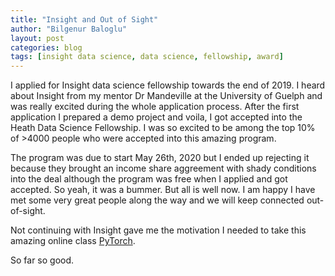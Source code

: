 ```yaml
---
title: "Insight and Out of Sight"
author: "Bilgenur Baloglu"
layout: post
categories: blog
tags: [insight data science, data science, fellowship, award]
---
```


I applied for Insight data science fellowship towards the end of 2019. I heard about Insight from my mentor Dr Mandeville 
at the University of Guelph and was really excited during the whole application process. After the first application I prepared a demo project 
and voila, I got accepted into the Heath Data Science Fellowship. I was so excited to be among the top 10% of >4000 people who were accepted into this amazing program.

The program was due to start May 26th, 2020 but I ended up rejecting it because they brought an income share aggreement with shady conditions into the deal although the 
program was free when I applied and got accepted. So yeah, it was a bummer. But all is well now. I am happy I have met some very great people along the way and we will keep 
connected out-of-sight. 

Not continuing with Insight gave me the motivation I needed to take this amazing online class [PyTorch](https://jovian.ml/forum/c/pytorch-zero-to-gans/18). 

So far so good. 
